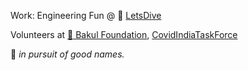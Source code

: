 Work: Engineering Fun @ 🏀 [LetsDive](https://www.letsdive.io/)

Volunteers at [:palm_tree: Bakul Foundation](https://www.bakul.org/), [CovidIndiaTaskForce](https://covidindiataskforce.org/volunteer-stories/tech-team/prayash-mohapatra/)

:thinking: _in pursuit of good names._
